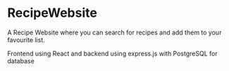 # RecipeWebsite

A Recipe Website where you can search for recipes and add them to your favourite list.

Frontend using React and backend using express.js with PostgreSQL for database
